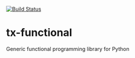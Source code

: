 [![Build Status](https://travis-ci.com/RENCI/tx-functional.svg?branch=master)](https://travis-ci.com/RENCI/tx-functional)

# tx-functional
Generic functional programming library for Python
